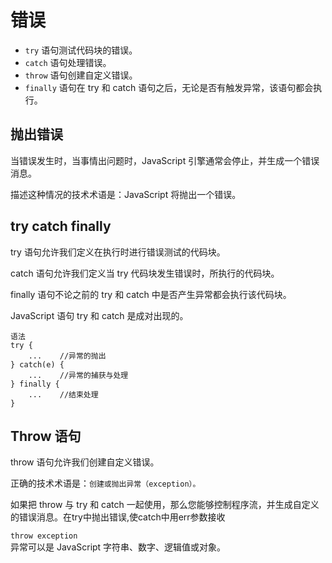 # 错误
* `try` 语句测试代码块的错误。
* `catch` 语句处理错误。
* `throw` 语句创建自定义错误。
* `finally` 语句在 try 和 catch 语句之后，无论是否有触发异常，该语句都会执行。

## 抛出错误
当错误发生时，当事情出问题时，JavaScript 引擎通常会停止，并生成一个错误消息。

描述这种情况的技术术语是：JavaScript 将抛出一个错误。


## try catch finally
try 语句允许我们定义在执行时进行错误测试的代码块。

catch 语句允许我们定义当 try 代码块发生错误时，所执行的代码块。

finally 语句不论之前的 try 和 catch 中是否产生异常都会执行该代码块。

JavaScript 语句 try 和 catch 是成对出现的。
```
语法
try {
    ...    //异常的抛出
} catch(e) {
    ...    //异常的捕获与处理
} finally {
    ...    //结束处理
}
```

## Throw 语句
throw 语句允许我们创建自定义错误。

正确的技术术语是：`创建或抛出异常（exception）。`

如果把 throw 与 try 和 catch 一起使用，那么您能够控制程序流，并生成自定义的错误消息。在try中抛出错误,使catch中用err参数接收

`throw exception`  
异常可以是 JavaScript 字符串、数字、逻辑值或对象。
